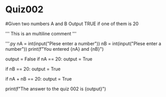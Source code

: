 # Quiz002

#Given two numbers A and B Output TRUE if one of them is 20

'''
This is an multiline comment
'''

'''.py
nA = int(input("Plese enter a number"))
nB = int(input("Plese enter a number"))
print(f"You entered {nA} and {nB}")

output = False
if nA == 20:
	output = True

if nB == 20:
	output = True

if nA + nB == 20:
	output = True

print(f"The answer to the quiz 002 is {output}")

